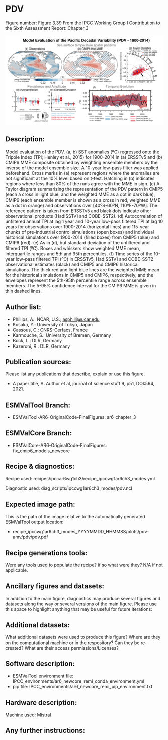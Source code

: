 
PDV
===

Figure number: Figure 3.39
From the IPCC Working Group I Contribution to the Sixth Assessment Report: Chapter 3

![Figure 3.39](../images/ar6_wg1_chap3_figure3_39_pdv.png?raw=true)


Description:
------------
Model evaluation of the PDV. (a, b) SST anomalies (ºC) regressed onto the 
Tripole Index (TPI; Henley et al., 2015) for 1900-2014 in (a) ERSSTv5 and (b) 
CMIP6 MME composite obtained by weighting ensemble members by the inverse of the 
model ensemble size. A 10-year low-pass filter was applied beforehand. Cross 
marks in (a) represent regions where the anomalies are not significant at the 
10% level based on t-test. Hatching in (b) indicates regions where less than 80% 
of the runs agree with the MME in sign. (c) A Taylor diagram summarizing the 
representation of the PDV pattern in CMIP5 (each a cross in light blue, and the 
weighted MME as a dot in dark blue), CMIP6 (each ensemble member is shown as a 
cross in red, weighted MME as a dot in orange) and observations over [40ºS-60ºN, 
110ºE-70ºW]. The reference pattern is taken from ERSSTv5 and black dots indicate 
other observational products (HadISSTv1 and COBE-SST2). (d) Autocorrelation of 
unfiltered annual TPI at lag 1 year and 10-year low-pass filtered TPI at lag 10 
years for observations over 1900-2014 (horizontal lines) and 115-year chunks of 
pre-industrial control simulations (open boxes) and individual historical 
simulations over 1900-2014 (filled boxes) from CMIP5 (blue) and CMIP6 (red). (e) 
As in (d), but standard deviation of the unfiltered and filtered TPI (ºC). Boxes 
and whiskers show weighted MME mean, interquartile ranges and 5th and 95th 
percentiles. (f) Time series of the 10-year low-pass filtered TPI (ºC) in 
ERSSTv5, HadISSTv1 and COBE-SST2 observational estimates (black) and CMIP5 and 
CMIP6 historical simulations. The thick red and light blue lines are the 
weighted MME mean for the historical simulations in CMIP5 and CMIP6, 
respectively, and the envelopes represent the 5th-95th percentile range across 
ensemble members. The 5-95% confidence interval for the CMIP6 MME is given in 
thin dashed lines.


Author list:
------------
- Phillips, A.: NCAR, U.S.; asphilli@ucar.edu
- Kosaka, Y.: University of Tokyo, Japan
- Cassous, C.: CNRS-Cerfacs, France
- Karmouche, S.: University of Bremen, Germany
- Bock, L.: DLR, Germany
- Kazeroni, R.: DLR, Germany


Publication sources:
--------------------
Please list any publications that describe, explain or use this figure. 
- A paper title, A. Author et al, journal of science stuff 9, p51, DOI:564, 2021. 


ESMValTool Branch:
------------------
- ESMValTool-AR6-OriginalCode-FinalFigures: ar6_chapter_3


ESMValCore Branch:
------------------
- ESMValCore-AR6-OriginalCode-FinalFigures: fix_cmip6_models_newcore


Recipe & diagnostics:
---------------------
Recipe used: recipes/ipccar6wg1ch3/recipe_ipccwg1ar6ch3_modes.yml

Diagnostic used: diag_scripts/ipccwg1ar6ch3_modes/pdv.ncl


Expected image path:
--------------------
This is the path of the image relative to the automatically generated ESMValTool output location:
- recipe_ipccwg1ar6ch3_modes_YYYYMMDD_HHMMSS/plots/pdv-amv/pdv/pdv.pdf


Recipe generations tools: 
-------------------------
Were any tools used to populate the recipe? if so what were they? N/A if not applicable. 


Ancillary figures and datasets:
-------------------------------
In addition to the main figure, diagnostics may produce several figures and datasets along the way or several versions of the main figure. Please use this space to highlight anything that may be useful for future iterations:


Additional datasets:
--------------------
What additional datasets were used to produce this figure?
Where are they on the computational machine or in the respository?
Can they be re-created?
What are their access permissions/Licenses?


Software description:
---------------------
- ESMValTool environment file: IPCC_environments/ar6_newcore_remi_conda_environment.yml
- pip file: IPCC_environments/ar6_newcore_remi_pip_environment.txt


Hardware description:
---------------------
Machine used: Mistral


Any further instructions: 
-------------------------

